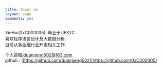 ```yaml
---
title: About me
layout: page
comments: yes
---
```

  
XieHui(0xC000005), 毕业于UESTC.      
喜欢程序语言设计及大数据分析.      
目前从事金融行业开发相关工作.      

个人邮箱:duanpeng502@163.com     
github : [https://github.com/duanpeng502](https://github.com/0xC000005)      